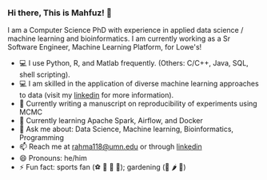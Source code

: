 ### Hi there, This is Mahfuz! 👋
I am a Computer Science PhD with experience in applied data science / machine learning and bioinformatics. I am currently working as a Sr Software Engineer, Machine Learning Platform, for Lowe's!
- :computer: I use Python, R, and Matlab frequently. (Others: C/C++, Java, SQL, shell scripting).
- :computer: I am skilled in the application of diverse machine learning approaches to data (visit my [linkedin](https://www.linkedin.com/in/mahfuzur-rahman-ahm/) for more information).
- 🔭 Currently writing a manuscript on reproducibility of experiments using MCMC
- 🌱 Currently learning Apache Spark, Airflow, and Docker
- 💬 Ask me about: Data Science, Machine learning, Bioinformatics, Programming 
- 📫 Reach me at rahma118@umn.edu or through [linkedin](https://www.linkedin.com/in/mahfuzur-rahman-ahm/)
- 😄 Pronouns: he/him
- ⚡ Fun fact: sports fan (:soccer: :football: :basketball: :tennis:); gardening (:leafy_green: :hot_pepper: :tomato:)

<!--
**mahfuz05062/mahfuz05062** is a ✨ _special_ ✨ repository because its `README.md` (this file) appears on your GitHub profile.

Here are some ideas to get you started:

- 🔭 I’m currently working on ...
- 🌱 I’m currently learning ...
- 👯 I’m looking to collaborate on ...
- 🤔 I’m looking for help with ...
- 💬 Ask me about ...
- 📫 How to reach me: ...
- 😄 Pronouns: ...
- ⚡ Fun fact: ...

- Help: https://guides.github.com/pdfs/markdown-cheatsheet-online.pdf
- https://github.com/ikatyang/emoji-cheat-sheet/blob/master/README.md
- https://github.com/chienleow
-->
